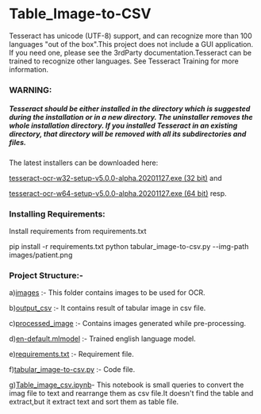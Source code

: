 # Table_Image-to-CSV

Tesseract has unicode (UTF-8) support, and can recognize more than 100 languages "out of the box".This project does not include a GUI application. If you need one, please see the 3rdParty documentation.Tesseract can be trained to recognize other languages. See Tesseract Training for more information.

### WARNING:

##### Tesseract should be either installed in the directory which is suggested during the installation or in a new directory. The uninstaller removes the whole installation directory. If you installed Tesseract in an existing directory, that directory will be removed with all its subdirectories and files.

The latest installers can be downloaded here:

[tesseract-ocr-w32-setup-v5.0.0-alpha.20201127.exe (32 bit)](https://digi.bib.uni-mannheim.de/tesseract/tesseract-ocr-w32-setup-v5.0.0-alpha.20201127.exe) and

[tesseract-ocr-w64-setup-v5.0.0-alpha.20201127.exe (64 bit)](https://digi.bib.uni-mannheim.de/tesseract/tesseract-ocr-w64-setup-v5.0.0-alpha.20201127.exe) resp.


### Installing Requirements:
Install requirements from requirements.txt

pip install -r requirements.txt
python tabular_image-to-csv.py --img-path images/patient.png


### Project Structure:-

a)[images](https://github.com/Aswath-Ramana/Table_Image-to-Excel/tree/main/images) :- This folder contains images to be used for OCR.

b)[output_csv](https://github.com/Aswath-Ramana/Table_Image-to-Excel/tree/main/output_csv) :- It contains result of tabular image in csv file.

c)[processed_image](https://github.com/Aswath-Ramana/Table_Image-to-Excel/tree/main/processed_image) :- Contains images generated while pre-processing.

d)[en-default.mlmodel](https://github.com/Aswath-Ramana/Table_Image-to-Excel/blob/main/en-default.mlmodel) :- Trained english language model.

e)[requirements.txt](https://github.com/Aswath-Ramana/Table_Image-to-Excel/blob/main/requirements.txt) :- Requirement file.

f)[tabular_image-to-csv.py](https://github.com/Aswath-Ramana/Table_Image-to-Excel/blob/main/tabular_image-to-csv.py) :- Code file.

g)[Table_image_csv.ipynb](https://github.com/Aswath-Ramana/Table_Image-to-Excel/blob/main/Table_Image%20to%20CSV.ipynb)- This notebook is small queries to convert the imag file to text and rearrange them as csv file.It doesn't find the table and extract,but it extract text and sort them as table file.
